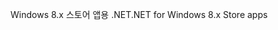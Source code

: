 <span data-ttu-id="74987-101">Windows 8.x 스토어 앱용 .NET</span><span class="sxs-lookup"><span data-stu-id="74987-101">.NET for Windows 8.x Store apps</span></span>